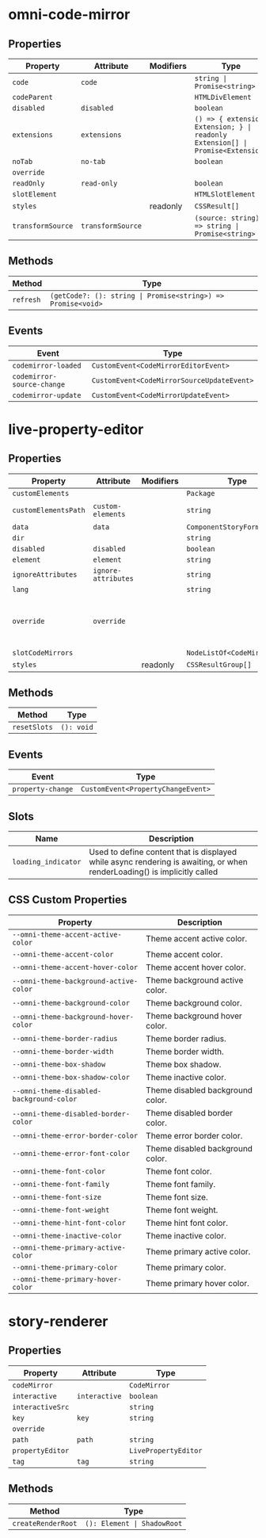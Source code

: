 # omni-code-mirror

## Properties

| Property          | Attribute         | Modifiers | Type                                             | Default    |
|-------------------|-------------------|-----------|--------------------------------------------------|------------|
| `code`            | `code`            |           | `string \| Promise<string>`                      |            |
| `codeParent`      |                   |           | `HTMLDivElement`                                 |            |
| `disabled`        | `disabled`        |           | `boolean`                                        |            |
| `extensions`      | `extensions`      |           | `() => { extension: Extension; } \| readonly Extension[] \| Promise<Extension>` | "() => []" |
| `noTab`           | `no-tab`          |           | `boolean`                                        |            |
| `override`        |                   |           |                                                  |            |
| `readOnly`        | `read-only`       |           | `boolean`                                        |            |
| `slotElement`     |                   |           | `HTMLSlotElement`                                |            |
| `styles`          |                   | readonly  | `CSSResult[]`                                    |            |
| `transformSource` | `transformSource` |           | `(source: string) => string \| Promise<string>`  | "(s) => s" |

## Methods

| Method    | Type                                             |
|-----------|--------------------------------------------------|
| `refresh` | `(getCode?: (): string \| Promise<string>) => Promise<void>` |

## Events

| Event                      | Type                                       |
|----------------------------|--------------------------------------------|
| `codemirror-loaded`        | `CustomEvent<CodeMirrorEditorEvent>`       |
| `codemirror-source-change` | `CustomEvent<CodeMirrorSourceUpdateEvent>` |
| `codemirror-update`        | `CustomEvent<CodeMirrorUpdateEvent>`       |


# live-property-editor

## Properties

| Property             | Attribute           | Modifiers | Type                        | Default                 | Description                                      |
|----------------------|---------------------|-----------|-----------------------------|-------------------------|--------------------------------------------------|
| `customElements`     |                     |           | `Package`                   |                         |                                                  |
| `customElementsPath` | `custom-elements`   |           | `string`                    | "/custom-elements.json" |                                                  |
| `data`               | `data`              |           | `ComponentStoryFormat<any>` |                         |                                                  |
| `dir`                |                     |           | `string`                    |                         |                                                  |
| `disabled`           | `disabled`          |           | `boolean`                   |                         |                                                  |
| `element`            | `element`           |           | `string`                    |                         |                                                  |
| `ignoreAttributes`   | `ignore-attributes` |           | `string`                    |                         |                                                  |
| `lang`               |                     |           | `string`                    |                         |                                                  |
| `override`           | `override`          |           |                             |                         | Used to set the base direction of text for display |
| `slotCodeMirrors`    |                     |           | `NodeListOf<CodeMirror>`    |                         |                                                  |
| `styles`             |                     | readonly  | `CSSResultGroup[]`          |                         |                                                  |

## Methods

| Method       | Type       |
|--------------|------------|
| `resetSlots` | `(): void` |

## Events

| Event             | Type                               |
|-------------------|------------------------------------|
| `property-change` | `CustomEvent<PropertyChangeEvent>` |

## Slots

| Name                | Description                                      |
|---------------------|--------------------------------------------------|
| `loading_indicator` | Used to define content that is displayed while async rendering is awaiting, or when renderLoading() is implicitly called |

## CSS Custom Properties

| Property                                 | Description                      |
|------------------------------------------|----------------------------------|
| `--omni-theme-accent-active-color`       | Theme accent active color.       |
| `--omni-theme-accent-color`              | Theme accent color.              |
| `--omni-theme-accent-hover-color`        | Theme accent hover color.        |
| `--omni-theme-background-active-color`   | Theme background active color.   |
| `--omni-theme-background-color`          | Theme background color.          |
| `--omni-theme-background-hover-color`    | Theme background hover color.    |
| `--omni-theme-border-radius`             | Theme border radius.             |
| `--omni-theme-border-width`              | Theme border width.              |
| `--omni-theme-box-shadow`                | Theme box shadow.                |
| `--omni-theme-box-shadow-color`          | Theme inactive color.            |
| `--omni-theme-disabled-background-color` | Theme disabled background color. |
| `--omni-theme-disabled-border-color`     | Theme disabled border color.     |
| `--omni-theme-error-border-color`        | Theme error border color.        |
| `--omni-theme-error-font-color`          | Theme disabled background color. |
| `--omni-theme-font-color`                | Theme font color.                |
| `--omni-theme-font-family`               | Theme font family.               |
| `--omni-theme-font-size`                 | Theme font size.                 |
| `--omni-theme-font-weight`               | Theme font weight.               |
| `--omni-theme-hint-font-color`           | Theme hint font color.           |
| `--omni-theme-inactive-color`            | Theme inactive color.            |
| `--omni-theme-primary-active-color`      | Theme primary active color.      |
| `--omni-theme-primary-color`             | Theme primary color.             |
| `--omni-theme-primary-hover-color`       | Theme primary hover color.       |


# story-renderer

## Properties

| Property         | Attribute     | Type                 |
|------------------|---------------|----------------------|
| `codeMirror`     |               | `CodeMirror`         |
| `interactive`    | `interactive` | `boolean`            |
| `interactiveSrc` |               | `string`             |
| `key`            | `key`         | `string`             |
| `override`       |               |                      |
| `path`           | `path`        | `string`             |
| `propertyEditor` |               | `LivePropertyEditor` |
| `tag`            | `tag`         | `string`             |

## Methods

| Method             | Type                        |
|--------------------|-----------------------------|
| `createRenderRoot` | `(): Element \| ShadowRoot` |
